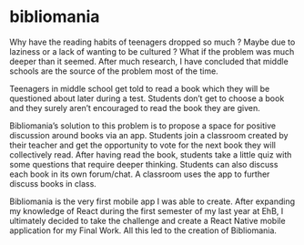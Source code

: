 # bibliomania

Why have the reading habits of teenagers dropped so much ? Maybe due to laziness or a lack of wanting to be cultured ? What if the problem was much deeper than it seemed. After much research, I have concluded that middle schools are the source of the problem most of the time.

Teenagers in middle school get told to read a book which they will be questioned about later during a test. Students don’t get to choose a book and they surely aren’t encouraged to read the book they are given.

Bibliomania’s solution to this problem is to propose a space for positive discussion around books via an app. Students join a classroom created by their teacher and  get the opportunity to vote for the next book they will collectively read. After having read the book, students take a little quiz with some questions that require deeper thinking. Students can also discuss each book in its own forum/chat. A classroom uses the app to further discuss books in class.

Bibliomania is the very first mobile app I was able to create. After expanding my knowledge of React during the first semester of my last year at EhB, I ultimately decided to take the challenge and create a React Native mobile application for my Final Work. All this led to the creation of Bibliomania.
